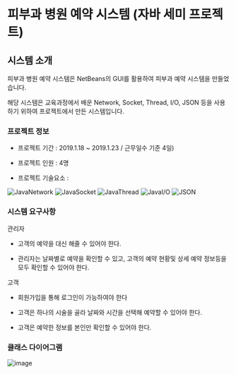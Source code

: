 # 피부과 병원 예약 시스템 (자바 세미 프로젝트)


## 시스템 소개

피부과 병원 예약 시스템은 NetBeans의 GUI를 활용하여 피부과 예약 시스템을 만들었습니다.

해당 시스템은 교육과정에서 배운 Network, Socket, Thread, I/O, JSON 등을 사용하기 위하여 프로젝트에서 만든 시스템입니다.

### 프로젝트 정보

- 프로젝트 기간 : 2019.1.18 ~ 2019.1.23 / 근무일수 기준 4일)

- 프로젝트 인원 : 4명

- 프로젝트 기술요소 : 

![JavaNetwork](https://img.shields.io/badge/java-Network-orange.svg)
![JavaSocket](https://img.shields.io/badge/java-Socket-orange.svg)
![JavaThread](https://img.shields.io/badge/java-Thread-orange.svg)
![JavaI/O](https://img.shields.io/badge/java-I/O-orange.svg)
![JSON](https://img.shields.io/badge/JSON-%20-lightgrey.svg)

### 시스템 요구사항

관리자

- 고객의 예약을 대신 해줄 수 있어야 한다.

- 관리자는 날짜별로 예약을 확인할 수 있고, 고객의 예약 현황및 상세 예약 정보등을 모두 확인할 수 있어야 한다.

고객

- 회원가입을 통해 로그인이 가능하여야 한다

- 고객은 하나의 시술을 골라 날짜와 시간을 선택해 예약할 수 있어야 한다.

- 고객은 예약한 정보를 본인만 확인할 수 있어야 한다.

### 클래스 다이어그램

![image](https://user-images.githubusercontent.com/35910177/61019264-81f19c00-a3d4-11e9-9db9-a76a65896f96.png)




